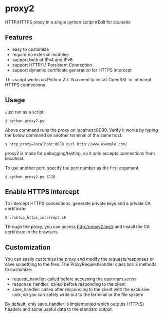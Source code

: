 # proxy2

HTTP/HTTPS proxy in a single python script
#Edit for acunetix

## Features

* easy to customize
* require no external modules
* support both of IPv4 and IPv6
* support HTTP/1.1 Persistent Connection
* support dynamic certificate generation for HTTPS intercept

This script works on Python 2.7.
You need to install OpenSSL to intercept HTTPS connections.


## Usage

Just run as a script:

```
$ python proxy2.py
```

Above command runs the proxy on localhost:8080.
Verify it works by typing the below command on another terminal of the same host.

```
$ http_proxy=localhost:8080 curl http://www.example.com/
```

proxy2 is made for debugging/testing, so it only accepts connections from localhost.

To use another port, specify the port number as the first argument.

```
$ python proxy2.py 3128
```


## Enable HTTPS intercept

To intercept HTTPS connections, generate private keys and a private CA certificate:

```
$ ./setup_https_intercept.sh
```

Through the proxy, you can access http://proxy2.test/ and install the CA certificate in the browsers.


## Customization

You can easily customize the proxy and modify the requests/responses or save something to the files.
The ProxyRequestHandler class has 3 methods to customize:

* request_handler: called before accessing the upstream server
* response_handler: called before responding to the client
* save_handler: called after responding to the client with the exclusive lock, so you can safely write out to the terminal or the file system

By default, only save_handler is implemented which outputs HTTP(S) headers and some useful data to the standard output.
